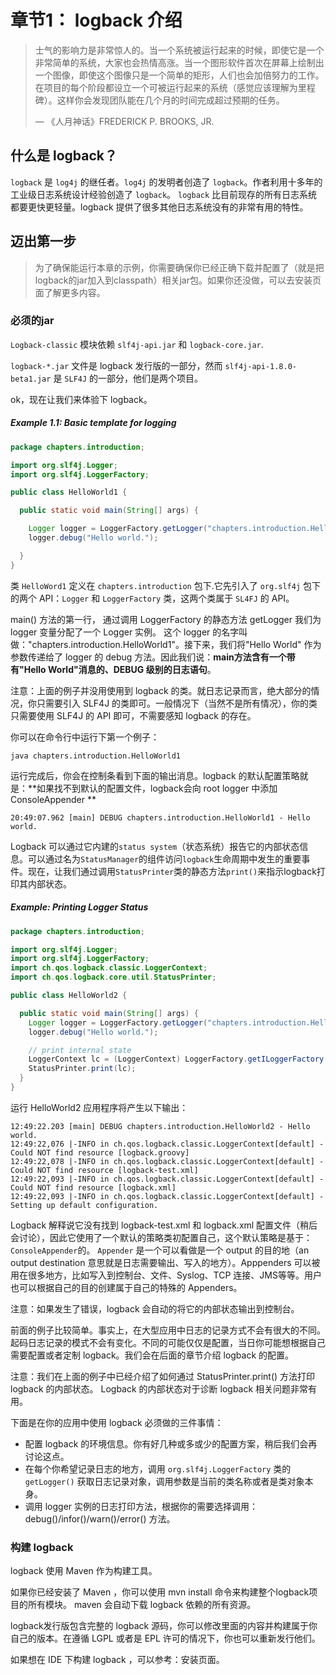 # 章节1： logback 介绍

> 士气的影响力是非常惊人的。当一个系统被运行起来的时候，即使它是一个非常简单的系统，大家也会热情高涨。当一个图形软件首次在屏幕上绘制出一个图像，即使这个图像只是一个简单的矩形，人们也会加倍努力的工作。在项目的每个阶段都设立一个可被运行起来的系统（感觉应该理解为里程碑）。这样你会发现团队能在几个月的时间完成超过预期的任务。
> 
> — 《人月神话》FREDERICK P. BROOKS, JR.


## 什么是 logback？

`logback` 是 `log4j` 的继任者。`log4j` 的发明者创造了 `logback`。作者利用十多年的工业级日志系统设计经验创造了 `logback`。 `logback` 比目前现存的所有日志系统都要更快更轻量。logback 提供了很多其他日志系统没有的非常有用的特性。

## 迈出第一步

> 为了确保能运行本章的示例，你需要确保你已经正确下载并配置了（就是把logback的jar加入到classpath）相关jar包。如果你还没做，可以去安装页面了解更多内容。

### 必须的jar

`Logback-classic` 模块依赖 `slf4j-api.jar` 和 `logback-core.jar`.

`logback-*.jar` 文件是 logback 发行版的一部分，然而 `slf4j-api-1.8.0-beta1.jar` 是 `SLF4J` 的一部分，他们是两个项目。

ok，现在让我们来体验下 logback。

##### Example 1.1: Basic template for logging

```java
package chapters.introduction;

import org.slf4j.Logger;
import org.slf4j.LoggerFactory;

public class HelloWorld1 {

  public static void main(String[] args) {

    Logger logger = LoggerFactory.getLogger("chapters.introduction.HelloWorld1");
    logger.debug("Hello world.");

  }
}

```

类 `HelloWord1` 定义在 `chapters.introduction` 包下.它先引入了 `org.slf4j` 包下的两个 API：`Logger` 和 `LoggerFactory` 类，这两个类属于 `SL4FJ` 的 API。

main() 方法的第一行， 通过调用 LoggerFactory 的静态方法 getLogger 我们为 logger 变量分配了一个 Logger 实例。 这个 logger 的名字叫做："chapters.introduction.HelloWorld1"。接下来，我们将"Hello World" 作为参数传递给了 logger 的 debug 方法。因此我们说：**main方法含有一个带有"Hello World"消息的、DEBUG 级别的日志语句**。

注意：上面的例子并没用使用到 logback 的类。就日志记录而言，绝大部分的情况，你只需要引入 SLF4J 的类即可。一般情况下（当然不是所有情况），你的类只需要使用 SLF4J 的 API 即可，不需要感知 logback 的存在。

你可以在命令行中运行下第一个例子：

```shell
java chapters.introduction.HelloWorld1
```

运行完成后，你会在控制条看到下面的输出消息。logback 的默认配置策略就是：**如果找不到默认的配置文件，logback会向 root logger 中添加 ConsoleAppender **

```
20:49:07.962 [main] DEBUG chapters.introduction.HelloWorld1 - Hello world.
```

Logback 可以通过它内建的`status system`（状态系统）报告它的内部状态信息。可以通过名为`StatusManager`的组件访问`logback`生命周期中发生的重要事件。现在，让我们通过调用`StatusPrinter`类的静态方法`print()`来指示logback打印其内部状态。

##### Example: Printing Logger Status

```java
package chapters.introduction;

import org.slf4j.Logger;
import org.slf4j.LoggerFactory;
import ch.qos.logback.classic.LoggerContext;
import ch.qos.logback.core.util.StatusPrinter;

public class HelloWorld2 {

  public static void main(String[] args) {
    Logger logger = LoggerFactory.getLogger("chapters.introduction.HelloWorld2");
    logger.debug("Hello world.");

    // print internal state
    LoggerContext lc = (LoggerContext) LoggerFactory.getILoggerFactory();
    StatusPrinter.print(lc);
  }
}
```

运行 HelloWorld2 应用程序将产生以下输出：

```
12:49:22.203 [main] DEBUG chapters.introduction.HelloWorld2 - Hello world.
12:49:22,076 |-INFO in ch.qos.logback.classic.LoggerContext[default] - Could NOT find resource [logback.groovy]
12:49:22,078 |-INFO in ch.qos.logback.classic.LoggerContext[default] - Could NOT find resource [logback-test.xml]
12:49:22,093 |-INFO in ch.qos.logback.classic.LoggerContext[default] - Could NOT find resource [logback.xml]
12:49:22,093 |-INFO in ch.qos.logback.classic.LoggerContext[default] - Setting up default configuration.
```

Logback 解释说它没有找到 logback-test.xml 和 logback.xml 配置文件（稍后会讨论），因此它使用了一个默认的策略类初配置自己，这个默认策略是基于：`ConsoleAppender`的。 `Appender` 是一个可以看做是一个 output 的目的地（an output destination 意思就是日志需要输出、写入的地方）。Apppenders 可以被用在很多地方，比如写入到控制台、文件、Syslog、TCP 连接、JMS等等。用户也可以根据自己的目的创建属于自己的特殊的 Appenders。

注意：如果发生了错误，logback 会自动的将它的内部状态输出到控制台。

前面的例子比较简单。事实上，在大型应用中日志的记录方式不会有很大的不同。起码日志记录的模式不会有变化。不同的可能仅仅是配置，当日你可能想根据自己需要配置或者定制 logback。我们会在后面的章节介绍 logback 的配置。

注意：我们在上面的例子中已经介绍了如何通过 StatusPrinter.print() 方法打印 logback 的内部状态。 Logback 的内部状态对于诊断 logback 相关问题非常有用。

下面是在你的应用中使用 logback 必须做的三件事情：

- 配置 logback 的环境信息。你有好几种或多或少的配置方案，稍后我们会再讨论这点。
- 在每个你希望记录日志的地方，调用 `org.slf4j.LoggerFactory` 类的 `getLogger()` 获取日志记录对象，调用参数是当前的类名称或者是类对象本身。
- 调用 logger 实例的日志打印方法，根据你的需要选择调用： debug()/infor()/warn()/error() 方法。

### 构建 logback

logback 使用 Maven 作为构建工具。

如果你已经安装了 Maven ，你可以使用 mvn install 命令来构建整个logback项目的所有模块。 maven 会自动下载 logback 依赖的所有资源。

logback发行版包含完整的 logback 源码，你可以修改里面的内容并构建属于你自己的版本。在遵循 LGPL 或者是 EPL 许可的情况下，你也可以重新发行他们。

如果想在 IDE 下构建 logback ，可以参考：安装页面。